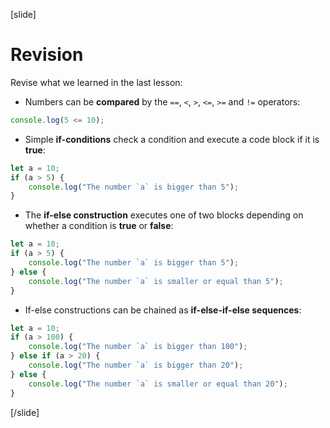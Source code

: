 [slide]

# Revision

Revise what we learned in the last lesson:

- Numbers can be **compared** by the `==`, `<`, `>`, `<=`, `>=` and `!=` operators:

```js live
console.log(5 <= 10);  
```

- Simple **if-conditions** check a condition and execute a code block if it is **true**:

```js live
let a = 10;
if (a > 5) {
    console.log("The number `a` is bigger than 5");
}
```

- The **if-else construction** executes one of two blocks depending on whether a condition is **true** or **false**:

```js live
let a = 10;
if (a > 5) {
    console.log("The number `a` is bigger than 5");
} else {
    console.log("The number `a` is smaller or equal than 5");
}
```

- If-else constructions can be chained as **if-else-if-else sequences**:

```js live
let a = 10;
if (a > 100) {
    console.log("The number `a` is bigger than 100");
} else if (a > 20) {
    console.log("The number `a` is bigger than 20");
} else {
    console.log("The number `a` is smaller or equal than 20");
}
```

[/slide]
